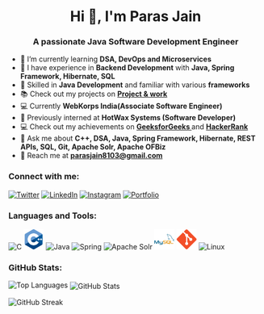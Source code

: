 <h1 align="center">Hi 👋, I'm Paras Jain</h1>
<h3 align="center">A passionate Java Software Development Engineer </h3>

<img src="https://media.giphy.com/media/K5kfQExKk731K/giphy.gif" width="300px" align="right" alt="">

- 🌱 I’m currently learning **DSA, DevOps and Microservices**
- 🎨 I have experience in **Backend Development** with **Java, Spring Framework, Hibernate, SQL**
- 🔐 Skilled in **Java Development** and familiar with various **frameworks**
- 📚 Check out my projects on **[Project & work ](https://github.com/ParasJain12?tab=repositories)**
- 💻 Currently **WebKorps India(Associate Software Engineer)**
- 👤 Previously interned at **HotWax Systems (Software Developer)**
- 💻 Check out my achievements on **[GeeksforGeeks ](https://www.geeksforgeeks.org/user/parasjain8103/)** and **[HackerRank ](https://www.hackerrank.com/profile/parasjain8103)**
- 💬 Ask me about **C++, DSA, Java, Spring Framework, Hibernate, REST APIs, SQL, Git, Apache Solr, Apache OFBiz**
- 📧 Reach me at **parasjain8103@gmail.com**

<h3 align="left">Connect with me:</h3>
<p align="left">
<a href="https://x.com/parasjain8103" target="blank"><img align="center" src="https://raw.githubusercontent.com/rahuldkjain/github-profile-readme-generator/master/src/images/icons/Social/twitter.svg" alt="Twitter" height="30" width="40" /></a>
<a href="https://linkedin.com/in/paras-jain-8103pj" target="blank"><img align="center" src="https://raw.githubusercontent.com/rahuldkjain/github-profile-readme-generator/master/src/images/icons/Social/linked-in-alt.svg" alt="LinkedIn" height="30" width="40" /></a>
<a href="https://www.instagram.com/paras_jain_1212/" target="blank"><img align="center" src="https://raw.githubusercontent.com/rahuldkjain/github-profile-readme-generator/master/src/images/icons/Social/instagram.svg" alt="Instagram" height="30" width="40" /></a>
<a href="https://parasjain12.github.io/parasjain.github.io/" target="blank"><img align="center" src="https://github.com/rahuldkjain/github-profile-readme-generator/blob/master/src/images/icons/Social/photo.svg" alt="Portfolio" height="30" width="40" /></a>
</p>

<h3 align="left">Languages and Tools:</h3>
<p align="left"> 
  <img src="https://github.com/rahuldkjain/github-profile-readme-generator/blob/master/src/images/icons/ProgrammingLanguages/c.svg" alt="C" width="40" height="40"/>
  <img src="https://raw.githubusercontent.com/devicons/devicon/master/icons/cplusplus/cplusplus-original.svg" alt="C++" width="40" height="40"/>
  <img src="https://github.com/rahuldkjain/github-profile-readme-generator/blob/master/src/images/icons/ProgrammingLanguages/java.svg" alt="Java" width="40" height="40"/>
  <img src="https://github.com/rahuldkjain/github-profile-readme-generator/blob/master/src/images/icons/BackendDevelopment/spring.svg" alt="Spring" width="40" height="40"/>
  <img src="https://github.com/rahuldkjain/github-profile-readme-generator/blob/master/src/images/icons/BackendDevelopment/solr.svg" alt="Apache Solr" width="40" height="40"/>
  <img src="https://raw.githubusercontent.com/devicons/devicon/master/icons/mysql/mysql-original-wordmark.svg" alt="MySQL" width="40" height="40"/>
  <img src="https://raw.githubusercontent.com/devicons/devicon/master/icons/git/git-original.svg" alt="Git" width="40" height="40"/>
  <img src="https://github.com/rahuldkjain/github-profile-readme-generator/blob/master/src/images/icons/Other/linux.svg" alt="Linux" width="40" height="40"/>
</p>

<h3 align="left">GitHub Stats:</h3>
<p><img align="left" src="https://github-readme-stats.vercel.app/api/top-langs?username=ParasJain12&show_icons=true&locale=en&layout=compact" alt="Top Languages" /></p>
<p>&nbsp;<img align="center" src="https://github-readme-stats.vercel.app/api?username=ParasJain12&show_icons=true&locale=en" alt="GitHub Stats" /></p>
<p><img align="center" src="https://github-readme-streak-stats.herokuapp.com/?user=ParasJain12&" alt="GitHub Streak" /></p>
